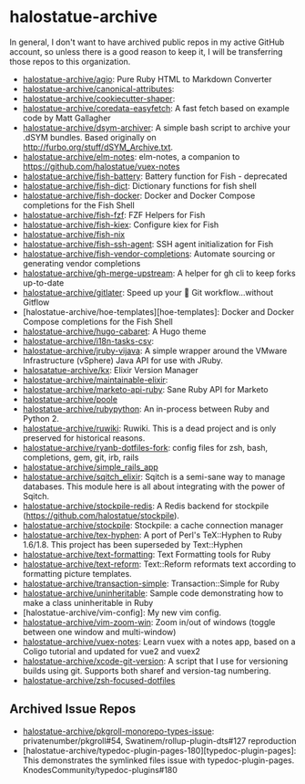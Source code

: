 # halostatue-archive

In general, I don't want to have archived public repos in my active GitHub account, so unless there is a good reason to keep it, I will be transferring those repos to this organization.

- [halostatue-archive/agio][agio]: Pure Ruby HTML to Markdown Converter
- [halostatue-archive/canonical-attributes][canonical-attributes]:
- [halostatue-archive/cookiecutter-shaper][cookiecutter-shaper]:
- [halostatue-archive/coredata-easyfetch][coredata-easyfetch]: A fast fetch
  based on example code by Matt Gallagher
- [halostatue-archive/dsym-archiver][dsym-archiver]: A simple bash script to
  archive your .dSYM bundles. Based originally on
  <http://furbo.org/stuff/dSYM_Archive.txt>.
- [halostatue-archive/elm-notes][elm-notes]: elm-notes, a companion to
  https://github.com/halostatue/vuex-notes
- [halostatue-archive/fish-battery][fish-battery]: Battery function for Fish - deprecated
- [halostatue-archive/fish-dict][fish-dict]: Dictionary functions for fish shell
- [halostatue-archive/fish-docker][fish-docker]: Docker and Docker Compose completions for the Fish Shell
- [halostatue-archive/fish-fzf][fish-fzf]: FZF Helpers for Fish
- [halostatue-archive/fish-kiex][fish-kiex]: Configure kiex for Fish
- [halostatue-archive/fish-nix][fish-nix]
- [halostatue-archive/fish-ssh-agent][fish-ssh-agent]: SSH agent initialization for Fish
- [halostatue-archive/fish-vendor-completions][fish-vendor-completions]: Automate sourcing or generating vendor completions
- [halostatue-archive/gh-merge-upstream][gh-merge-upstream]: A helper for gh cli to keep forks up-to-date
- [halostatue-archive/gitlater][gitlater]: Speed up your 🐠 Git workflow…without
  Gitflow
- [halostatue-archive/hoe-templates][hoe-templates]: Docker and Docker Compose completions for the Fish Shell
- [halostatue-archive/hugo-cabaret][hugo-cabaret]: A Hugo theme
- [halostatue-archive/i18n-tasks-csv][i18n-tasks-csv]:
- [halostatue-archive/jruby-vijava][jruby-vijava]: A simple wrapper around the
  VMware Infrastructure (vSphere) Java API for use with JRuby.
- [halosatatue-archive/kx][kx]: Elixir Version Manager
- [halostatue-archive/maintainable-elixir][maintainable-elixir]:
- [halostatue-archive/marketo-api-ruby][marketo-api-ruby]: Sane Ruby API for
  Marketo
- [halostatue-archive/poole][poole]
- [halostatue-archive/rubypython][rubypython]: An in-process between Ruby and
  Python 2.
- [halostatue-archive/ruwiki][ruwiki]: Ruwiki. This is a dead project and is
  only preserved for historical reasons.
- [halostatue-archive/ryanb-dotfiles-fork][ryanb-dotfiles-fork]: config files
  for zsh, bash, completions, gem, git, irb, rails
- [halostatue-archive/simple\_rails\_app][simple_rails_app]
- [halostatue-archive/sqitch\_elixir][sqitch_elixir]: Sqitch is a semi-sane way
  to manage databases. This module here is all about integrating with the power
  of Sqitch.
- [halostatue-archive/stockpile-redis][stockpile-redis]: A Redis backend for
  stockpile (https://github.com/halostatue/stockpile).
- [halostatue-archive/stockpile][stockpile]: Stockpile: a cache connection
  manager
- [halostatue-archive/tex-hyphen][tex-hyphen]: A port of Perl's TeX::Hyphen to
  Ruby 1.6/1.8. This project has been superseded by Text::Hyphen
- [halostatue-archive/text-formatting][text-formatting]: Text Formatting tools
  for Ruby
- [halostatue-archive/text-reform][text-reform]: Text::Reform reformats text
  according to formatting picture templates.
- [halostatue-archive/transaction-simple][transaction-simple]:
  Transaction::Simple for Ruby
- [halostatue-archive/uninheritable][uninheritable]: Sample code demonstrating
  how to make a class uninheritable in Ruby
- [halostatue-archive/vim-config]: My new vim config.
- [halostatue-archive/vim-zoom-win][vim-zoom-win]: Zoom in/out of windows
  (toggle between one window and multi-window)
- [halostatue-archive/vuex-notes][vuex-notes]: Learn vuex with a notes app,
  based on a Coligo tutorial and updated for vue2 and vuex2
- [halostatue-archive/xcode-git-version][xcode-git-version]: A script that I use
  for versioning builds using git. Supports both sharef and version-tag
  numbering.
- [halostatue-archive/zsh-focused-dotfiles][zsh-focused-dotfiles]

## Archived Issue Repos

- [halostatue-archive/pkgroll-monorepo-types-issue][pkgroll-monorepo-types-issue]: privatenumber/pkgroll#54, Swatinem/rollup-plugin-dts#127 reproduction
- [halostatue-archive/typedoc-plugin-pages-180][typedoc-plugin-pages]: This demonstrates the symlinked files issue with typedoc-plugin-pages. KnodesCommunity/typedoc-plugins#180

[agio]: https://github.com/halostatue-archive/agio
[canonical-attributes]: https://github.com/halostatue-archive/canonical-attributes
[cookiecutter-shaper]: https://github.com/halostatue-archive/cookiecutter-shaper
[coredata-easyfetch]: https://github.com/halostatue-archive/coredata-easyfetch
[dsym-archiver]: https://github.com/halostatue-archive/dsym-archiver
[elm-notes]: https://github.com/halostatue-archive/elm-notes
[fish-battery]: https://github.com/halostatue-archive/fish-battery
[fish-dict]: https://github.com/halostatue-archive/fish-dict
[fish-docker]: https://github.com/halostatue-archive/fish-docker
[fish-fzf]: https://github.com/halostatue-archive/fish-fzf
[fish-kiex]: https://github.com/halostatue-archive/fish-kiex
[fish-nix]: https://github.com/halostatue-archive/fish-nix
[fish-ssh-agent]: https://github.com/halostatue-archive/fish-ssh-agent
[fish-vendor-completions]: https://github.com/halostatue-archive/fish-vendor-completions
[gitlater]: https://github.com/halostatue-archive/gitlater
[gh-merge-upstream]: https://github.com/halostatue-archive/gh-merge-upstream
[hoe-templtes]: https://github.com/halostatue-archive/hoe-templates
[hugo-cabaret]: https://github.com/halostatue-archive/hugo-cabaret
[i18n-tasks-csv]: https://github.com/halostatue-archive/i18n-tasks-csv
[jruby-vijava]: https://github.com/halostatue-archive/jruby-vijava
[kx]: https://github.com/halostatue-archive/kx
[maintainable-elixir]: https://github.com/halostatue-archive/maintainable-elixir
[marketo-api-ruby]: https://github.com/halostatue-archive/marketo-api-ruby
[poole]: https://github.com/halostatue-archive/poole
[rubypython]: https://github.com/halostatue-archive/rubypython
[ruwiki]: https://github.com/halostatue-archive/ruwiki
[ryanb-dotfiles-fork]: https://github.com/halostatue-archive/ryanb-dotfiles-fork
[simple_rails_app]: https://github.com/halostatue-archive/simple_rails_app
[sqitch_elixir]: https://github.com/halostatue-archive/sqitch_elixir
[stockpile-redis]: https://github.com/halostatue-archive/stockpile-redis
[stockpile]: https://github.com/halostatue-archive/stockpile
[tex-hyphen]: https://github.com/halostatue-archive/tex-hyphen
[text-formatting]: https://github.com/halostatue-archive/text-formatting
[text-reform]: https://github.com/halostatue-archive/text-reform
[transaction-simple]: https://github.com/halostatue-archive/transaction-simple
[uninheritable]: https://github.com/halostatue-archive/uninheritable
[vim-config]: https://github.com/halostatue-archive/vim-config
[vim-zoom-win]: https://github.com/halostatue-archive/vim-zoom-win
[vuex-notes]: https://github.com/halostatue-archive/vuex-notes
[xcode-git-version]: https://github.com/halostatue-archive/xcode-git-version
[zsh-focused-dotfiles]: https://github.com/halostatue-archive/zsh-focused-dotfiles
[pkgroll-monorepo-types-issue]: https://github.com/halostatue-archive/pkgroll-monorepo-types-issue
[typedoc-plugin-pages-180]: https://github.com/halostatue-archive/typedoc-plugin-pages-180
